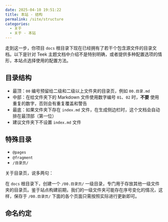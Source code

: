 ```yaml
---
date: 2025-04-10 19:51:22
title: 本站 - 结构
permalink: /site/structure
categories:
  - 关于
  - 关于 - 本站
---
```


走到这一步，你项目 `docs` 根目录下现在已经拥有了若干个包含源文件的目录文档。以下是针对 Teek 主题文档中介绍不是特别明确，或者提供多种配置选项的情形，本站点选择使用的配置方法。

<!-- more -->

## 目录结构

- 最顶：`00` 编号预留给二级和二级以上文件夹的目录页，例如 `00.目录.md`
- 中部：在给文件夹下的 Markdown 文件使用数字编号 `01`、`02` 时，**不要** 使用重复的数字，否则会有重复覆盖和警告
- 最底：如果文件夹下存在 `index.md` 文件，在生成侧边栏时，这个文档会自动排在最顶部（第一位）
- 建议文件夹下不设置 `index.md` 文件

## 特殊目录

- `@pages`
- `@fragment`
- `/目录页/`

关于目录页，说多两句：

在 `docs` 根目录下，创建一个 `/00.目录页/` 一级目录，专门用于存放其他一级文件夹的目录页。鉴于站点构建前期，我们的一级文件夹可能存在序号变化的情况，这样，保存于 `/00.目录页/` 下面的各个页面只需按照实际进行更新即可。

## 命名约定
